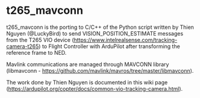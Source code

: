 # t265_mavconn
t265_mavconn is the porting to C/C++ of the Python script written by Thien Nguyen (@LuckyBird) to send VISION_POSITION_ESTIMATE messages from the T265 VIO device (https://www.intelrealsense.com/tracking-camera-t265) to Flight Controller with ArduPilot after transforming the reference frame to NED.

Mavlink communications are managed through MAVCONN library (libmavconn - https://github.com/mavlink/mavros/tree/master/libmavconn).

The work done by Thien Nguyen is documented in this wiki page (https://ardupilot.org/copter/docs/common-vio-tracking-camera.html).
